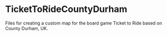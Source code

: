 # TicketToRideCountyDurham
Files for creating a custom map for the board game Ticket to Ride based on County Durham, UK.
